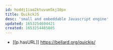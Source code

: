```yaml
---
id: hoddj1iaa2ktuvum5kj10px
title: QuikckJS
desc: 'small and embeddable Javascript engine'
updated: 1653254604421
created: 1653254485805
---
```


- [[p.hasURL]] https://bellard.org/quickjs/
